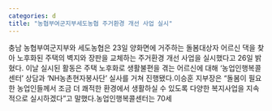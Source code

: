 ```yaml
---
categories: d
title: "농협부여군지부세도농협 주거환경 개선 사업 실시"
---
```

충남 농협부여군지부와 세도농협은 23일 양화면에 거주하는 돌봄대상자 어르신 댁을 찾아 노후화된 주택의 벽지와 장판을 교체하는 주거환경 개선 사업을 실시했다고 26일 밝혔다. 이날 실시된 활동은 주택 노후화로 생활불편을 겪는 어르신에 대해 &lsquo;농업인행복콜센터&rsquo; 상담과 &lsquo;NH농촌현자봉사단&rsquo; 실사를 거쳐 진행됐다.이승훈 지부장은 &ldquo;돌봄이 필요한 농업인들께서 조금 더 쾌적한 환경에서 생활하실 수 있도록 다양한 복지사업을 지속적으로 실시하겠다&rdquo;고 말했다.농업인행복콜센터는 70세